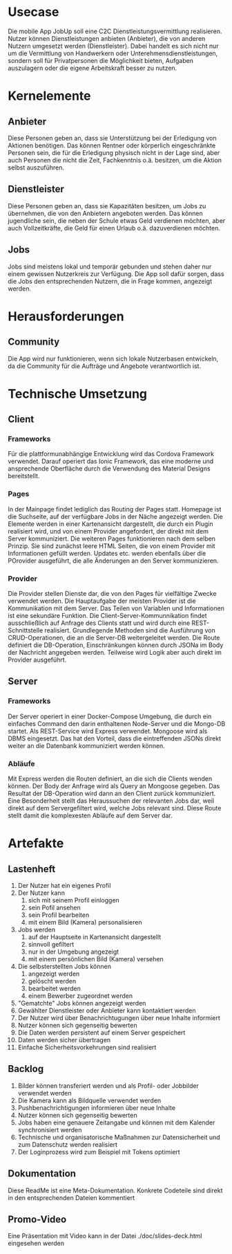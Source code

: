 # Usecase
Die mobile App JobUp soll eine C2C Dienstleistungsvermittlung realisieren. Nutzer können Dienstleistungen anbieten (Anbieter), die von anderen Nutzern umgesetzt werden (Dienstleister). Dabei handelt es sich nicht nur um die Vermittlung von Handwerkern oder Unterehmensdienstleistungen, sondern soll für Privatpersonen die Möglichkeit bieten, Aufgaben auszulagern oder die eigene Arbeitskraft besser zu nutzen.
# Kernelemente
## Anbieter
Diese Personen geben an, dass sie Unterstützung bei der Erledigung von Aktionen benötigen. Das können Rentner oder körperlich eingeschränkte Personen sein, die für die Erledigung physisch nicht in der Lage sind, aber auch Personen die nicht die Zeit, Fachkenntnis o.ä. besitzen, um die Aktion selbst auszuführen.
## Dienstleister
Diese Personen geben an, dass sie Kapazitäten besitzen, um Jobs zu übernehmen, die von den Anbietern angeboten werden. Das können jugendliche sein, die neben der Schule etwas Geld verdienen möchten, aber auch Vollzeitkräfte, die Geld für einen Urlaub o.ä. dazuverdienen möchten.
## Jobs
Jobs sind meistens lokal und temporär gebunden und stehen daher nur einem gewissen Nutzerkreis zur Verfügung. Die App soll dafür sorgen, dass die Jobs den entsprechenden Nutzern, die in Frage kommen, angezeigt werden.
# Herausforderungen
## Community
Die App wird nur funktionieren, wenn sich lokale Nutzerbasen entwickeln, da die Community für die Aufträge und Angebote verantwortlich ist.
# Technische Umsetzung
## Client
### Frameworks
Für die plattformunabhängige Entwicklung wird das Cordova Framework verwendet. Darauf operiert das Ionic Framework, das eine moderne und ansprechende Oberfläche durch die Verwendung des Material Designs bereitstellt.
### Pages
In der Mainpage findet lediglich das Routing der Pages statt. Homepage ist die Suchseite, auf der verfügbare Jobs in der Näche angezeigt werden. Die Elemente werden in einer Kartenansicht dargestellt, die durch ein Plugin realisiert wird, und von einem Provider angefordert, der direkt mit dem Server kommuniziert. Die weiteren Pages funktionieren nach dem selben Prinzip. Sie sind zunächst leere HTML Seiten, die von einem Provider mit Informationen gefüllt werden. Updates etc. werden ebenfalls über die POrovider ausgeführt, die alle Änderungen an den Server kommunizieren.
### Provider
Die Provider stellen Dienste dar, die von den Pages für vielfältige Zwecke verwendet werden. Die Hauptaufgabe der meisten Provider ist die Kommunikation mit dem Server. Das Teilen von Variablen und Informationen ist eine sekundäre Funktion. Die Client-Server-Kommunnikation findet ausschließlich auf Anfrage des Clients statt und wird durch eine REST-Schnittstelle realisiert. Grundlegende Methoden sind die Ausführung von CRUD-Operationen, die an die Server-DB weitergeleitet werden. Die Route definiert die DB-Operation, Einschränkungen können durch JSONa im Body der Nachricht angegeben werden. Teilweise wird Logik aber auch direkt im Provider ausgeführt.
## Server
### Frameworks
Der Server operiert in einer Docker-Compose Umgebung, die durch ein einfaches Command den darin enthaltenen Node-Server und die Mongo-DB startet. Als REST-Service wird Express verwendet. Mongoose wird als DBMS eingesetzt. Das hat den Vorteil, dass die eintreffenden JSONs direkt weiter an die Datenbank kommuniziert werden können.
### Abläufe
Mit Express werden die Routen definiert, an die sich die Clients wenden können. Der Body der Anfrage wird als Query an Mongoose gegeben. Das Resultat der DB-Operation wird dann an den Client zurück kommuniziert. Eine Besonderheit stellt das Heraussuchen der relevanten Jobs dar, weil direkt auf dem Servergefiltert wird, welche Jobs relevant sind. Diese Route stellt damit die komplexesten Abläufe auf dem Server dar.
# Artefakte
## Lastenheft
1. Der Nutzer hat ein eigenes Profil
2. Der Nutzer kann 
	1. sich mit seinem Profil einloggen
	2. sein Pofil ansehen
	3. sein Profil bearbeiten
	4. mit einem Bild (Kamera) personalisieren
4. Jobs werden 
	1. auf der Hauptseite in Kartenansicht dargestellt
	2. sinnvoll gefiltert
	3. nur in der Umgebung angezeigt
	4. mit einem persönlichen Bild (Kamera) versehen
6. Die selbsterstellten Jobs können 
	1. angezeigt werden
	2. gelöscht werden
	3. bearbeitet werden
	4. einem Bewerber zugeordnet werden
5. "Gematchte" Jobs können angezeigt werden
6. Gewählter Dienstleister oder Anbieter kann kontaktiert werden
7. Der Nutzer wird über Benachrichtugungen über neue Inhalte informiert
8. Nutzer können sich gegenseitig bewerten
9. Die Daten werden persistent auf einem Server gespeichert
10. Daten werden sicher übertragen
11. Einfache Sicherheitsvorkehrungen sind realisiert
## Backlog
1. Bilder können transferiert werden und als Profil- oder Jobbilder verwendet werden
2. Die Kamera kann als Bildquelle verwendet werden
3. Pushbenachrichtigungen informieren über neue Inhalte
4. Nutzer können sich gegenseitig bewerten
5. Jobs haben eine genauere Zeitangabe und können mit dem Kalender synchronisiert werden
6. Technische und organisatorische Maßnahmen zur Datensicherheit und zum Datenschutz werden realisiert
7. Der Loginprozess wird zum Beispiel mit Tokens optimiert
## Dokumentation
Diese ReadMe ist eine Meta-Dokumentation. Konkrete Codeteile sind direkt in den entsprechenden Dateien kommentiert
## Promo-Video
Eine Präsentation mit Video kann in der Datei ./doc/slides-deck.html eingesehen werden